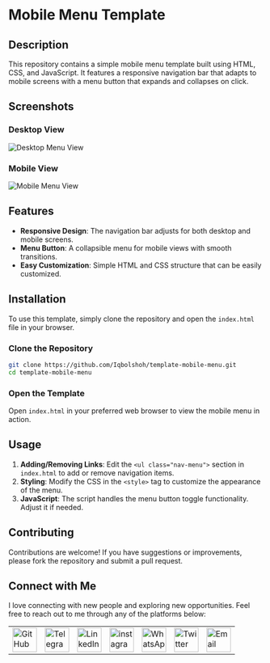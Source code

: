 # Mobile Menu Template

## Description

This repository contains a simple mobile menu template built using HTML, CSS, and JavaScript. It features a responsive navigation bar that adapts to mobile screens with a menu button that expands and collapses on click.

## Screenshots

### Desktop View

![Desktop Menu View](https://github.com/Iqbolshoh/template-mobile-menu/blob/main/images/menu-1.png)

### Mobile View

![Mobile Menu View](https://github.com/Iqbolshoh/template-mobile-menu/blob/main/images/menu-2.png)

## Features

- **Responsive Design**: The navigation bar adjusts for both desktop and mobile screens.
- **Menu Button**: A collapsible menu for mobile views with smooth transitions.
- **Easy Customization**: Simple HTML and CSS structure that can be easily customized.

## Installation

To use this template, simply clone the repository and open the `index.html` file in your browser.

### Clone the Repository

```bash
git clone https://github.com/Iqbolshoh/template-mobile-menu.git
cd template-mobile-menu
```

### Open the Template

Open `index.html` in your preferred web browser to view the mobile menu in action.

## Usage

1. **Adding/Removing Links**: Edit the `<ul class="nav-menu">` section in `index.html` to add or remove navigation items.
2. **Styling**: Modify the CSS in the `<style>` tag to customize the appearance of the menu.
3. **JavaScript**: The script handles the menu button toggle functionality. Adjust it if needed.

## Contributing

Contributions are welcome! If you have suggestions or improvements, please fork the repository and submit a pull request.

## Connect with Me

I love connecting with new people and exploring new opportunities. Feel free to reach out to me through any of the platforms below:

<table>
    <tr>
        <td>
            <a href="https://github.com/iqbolshoh">
                <img src="https://raw.githubusercontent.com/rahuldkjain/github-profile-readme-generator/master/src/images/icons/Social/github.svg"
                    height="48" width="48" alt="GitHub" />
            </a>
        </td>
        <td>
            <a href="https://t.me/iqbolshoh_777">
                <img src="https://github.com/gayanvoice/github-active-users-monitor/blob/master/public/images/icons/telegram.svg"
                    height="48" width="48" alt="Telegram" />
            </a>
        </td>
        <td>
            <a href="https://www.linkedin.com/in/iiqbolshoh/">
                <img src="https://github.com/gayanvoice/github-active-users-monitor/blob/master/public/images/icons/linkedin.svg"
                    height="48" width="48" alt="LinkedIn" />
            </a>
        </td>
        <td>
            <a href="https://instagram.com/iqbolshoh_777" target="blank"><img align="center"
                    src="https://raw.githubusercontent.com/rahuldkjain/github-profile-readme-generator/master/src/images/icons/Social/instagram.svg"
                    alt="instagram" height="48" width="48" /></a>
        </td>
        <td>
            <a href="https://wa.me/qr/22PVFQSMQQX4F1">
                <img src="https://github.com/gayanvoice/github-active-users-monitor/blob/master/public/images/icons/whatsapp.svg"
                    height="48" width="48" alt="WhatsApp" />
            </a>
        </td>
        <td>
            <a href="https://x.com/iqbolshoh_777">
                <img src="https://img.shields.io/badge/X-000000?style=for-the-badge&logo=x&logoColor=white" height="48"
                    width="48" alt="Twitter" />
            </a>
        </td>
        <td>
            <a href="mailto:iilhomjonov777@gmail.com">
                <img src="https://github.com/gayanvoice/github-active-users-monitor/blob/master/public/images/icons/gmail.svg"
                    height="48" width="48" alt="Email" />
            </a>
        </td>
    </tr>
</table>

